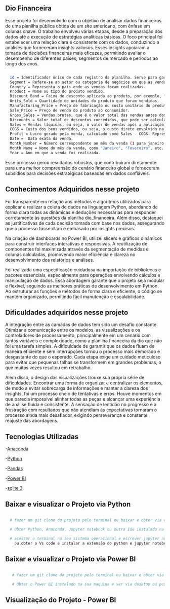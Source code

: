 ## Dio Financeira 

Esse projeto foi desenvolvido com o objetivo de analisar dados financeiros de uma planilha pública obtida de um site americano, com ênfase em colunas chave. O trabalho envolveu várias etapas, 
desde a preparação dos dados até a execução de estratégias analíticas básicas. 
O foco principal foi estabelecer uma relação clara e consistente com os dados, conduzindo a análises que forneceram insights valiosos. 
Esses insights apoiaram a tomada de decisões financeiras mais eficazes, permitindo avaliar o desempenho de diferentes países, segmentos de mercado e períodos ao longo dos anos.

```bash

  id = Identificador único de cada registro da planilha. Serve para garantir que cada linha seja distinguida individualmente.
  Segment = Refere-se ao setor ou categoria de negócios em que as vendas estão ocorrendo . 
  Country = Representa o país onde as vendas foram realizadas.
  Product = Nome ou tipo do produto vendido.
  Discount_Band = Faixa de desconto aplicada ao produto, por exemplo, "10%", "20%", etc.
  Units_Sold = Quantidade de unidades do produto que foram vendidas.
  Manufacturing_Price = Preço de fabricação ou custo unitário do produto para a empresa.
  Sale_Price = Preço de venda do produto ao consumidor.
  Gross_Sales = Vendas brutas, que é o valor total das vendas antes dos descontos. Geralmente é calculado como Units_Sold * Sale_Price.
  Discounts = Valor total de descontos concedidos, que pode ser calculado com base na faixa de desconto aplicada.
  Sales = Vendas líquidas, ou seja, o valor de vendas após a aplicação dos descontos. Calculado como Gross_Sales - Discounts.
  COGS = Custo dos bens vendidos, ou seja, o custo direto envolvido na produção dos produtos vendidos, como matéria-prima e mão de obra.
  Profit = Lucro gerado pela venda, calculado como Sales - COGS. Representa o ganho financeiro após todos os custos de produção.
  Date =  Data exata da venda.
  Month_Number = Número correspondente ao mês da venda (1 para janeiro, 2 para fevereiro, etc.).
  Month Name = Nome do mês da venda, como "Janeiro", "Fevereiro", etc.
  Year = Ano em que a venda foi realizada.

```
Esse processo gerou resultados robustos, que contribuíram diretamente para uma melhor compreensão do cenário financeiro global e forneceram subsídios para decisões estratégicas baseadas em dados confiáveis.

## Conhecimentos Adquiridos nesse projeto 

Fui transparente em relação aos métodos e algoritmos utilizados para explicar e realizar a coleta de dados na linguagem Python, abordando de forma clara todas as dinâmicas 
e deduções necessárias para responder corretamente às questões da planilha dio_financeira. 
Além disso, destaquei as justificativas de cada decisão tomada com base nos dados, assegurando que o processo fosse claro e embasado por insights precisos.

Na criação de dashboards no Power BI, utilizei slicers e gráficos dinâmicos para construir interfaces interativas e responsivas. 
A reutilização de componentes foi maximizada através da segmentação de medidas e colunas calculadas, promovendo maior eficiência e clareza no desenvolvimento dos relatórios e análises.

Foi realizada uma especificação cuidadosa na importação de bibliotecas e pacotes essenciais, especialmente para operações envolvendo cálculos e manipulação de dados. Essa abordagem garante que o projeto seja modular e flexível, 
seguindo as melhores práticas de desenvolvimento em Python. Ao estruturar as funções e métodos de forma clara e eficiente, o código se mantém organizado, permitindo fácil manutenção e escalabilidade.

## Dificuldades adquiridos nesse projeto 

A integração entre as camadas de dados tem sido um desafio constante. Otimizar a comunicação entre os modelos, as visualizações e os controladores de processamento, principalmente em um cenário com tantas variáveis e complexidade,
como a planilha financeira da dio que não foi uma tarefa simples. A dificuldade de garantir que os dados fluam de maneira eficiente e sem interrupções tornou o processo mais demorado e desgastante do que o esperado. 
Cada etapa exige um cuidado meticuloso para evitar que pequenas falhas se transformem em grandes problemas, o que muitas vezes resultou em retrabalho.

Além disso, o design das visualizações trouxe sua própria série de dificuldades. Encontrar uma forma de organizar e centralizar os elementos, de modo a evitar sobrecarga de informações e manter a clareza dos insights, foi um processo cheio de tentativas e erros. 
Houve momentos em que parecia impossível alinhar todas as peças e alcançar uma experiência de análise fluida e consistente. 
A sensação de lentidão no progresso e a frustração com resultados que não atendiam às expectativas tornaram o processo ainda mais desafiador, exigindo perseverança e constante reajuste das abordagens.

## Tecnologias Utilizadas 

-[Anaconda](https://anaconda.org/) 

-[Python](https://www.python.org/) 

-[Pandas](https://pandas.pydata.org/) 

-[Power BI](https://www.microsoft.com/pt-br/power-platform/products/power-bi) 

-[sqlite 3](https://pandas.pydata.org/) 

## Baixar e visualizar o Projeto via Python

```bash

  # fazer um git clone do projeto pelo terminal ou baixar e obter via winrar

  # Obter Python, Anaconda, Jupyter notebook ou outra Ide instalado na sua maquina

  # acessar o terminal no seu sistema operacional e escrever jupyter notebook para ver a análise de dados no python pandas
    ou obter o Vs code e instalar a extensão do python e jupyter notebook para ver no pandas 
```

## Baixar e visualizar o Projeto via Power BI 

```bash

   # fazer um git clone do projeto pelo terminal ou baixar e obter via winrar

   # Obter o Power BI instalado na sua maquina e ver via desktop ou possuir uma conta corporativa para ver ma web. 

```

## Visualização do Projeto - Power BI 
